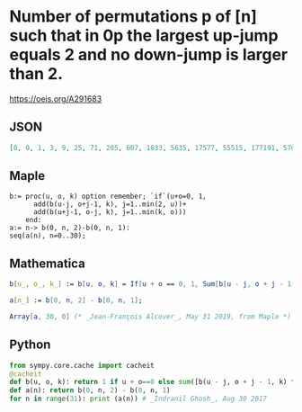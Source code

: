 # Number of permutations p of \[n\] such that in 0p the largest up\-jump equals 2 and no down\-jump is larger than 2\.
https://oeis.org/A291683
## JSON
```JSON
[0, 0, 1, 3, 9, 25, 71, 205, 607, 1833, 5635, 17577, 55515, 177191, 570699, 1852571, 6055079, 19910729, 65823751, 218654099, 729459551, 2443051213, 8210993363, 27685671843, 93625082139, 317470233149, 1079183930827, 3676951654519, 12554734605495, 42952566314235]
```
## Maple
```Maple
b:= proc(u, o, k) option remember; `if`(u+o=0, 1,
      add(b(u-j, o+j-1, k), j=1..min(2, u))+
      add(b(u+j-1, o-j, k), j=1..min(k, o)))
    end:
a:= n-> b(0, n, 2)-b(0, n, 1):
seq(a(n), n=0..30);
```
## Mathematica
```Mathematica
b[u_, o_, k_] := b[u, o, k] = If[u + o == 0, 1, Sum[b[u - j, o + j - 1, k], {j, 1, Min[2, u]}] + Sum[b[u + j - 1, o - j, k], {j, 1, Min[k, o]}]];
```
```Mathematica
a[n_] := b[0, n, 2] - b[0, n, 1];
```
```Mathematica
Array[a, 30, 0] (* _Jean-François Alcover_, May 31 2019, from Maple *)
```
## Python
```Python
from sympy.core.cache import cacheit
@cacheit
def b(u, o, k): return 1 if u + o==0 else sum([b(u - j, o + j - 1, k) for j in range(1, min(2, u) + 1)]) + sum([b(u + j - 1, o - j, k) for j in range(1, min(k, o) + 1)])
def a(n): return b(0, n, 2) - b(0, n, 1)
for n in range(31): print (a(n)) # _Indranil Ghosh_, Aug 30 2017
```
